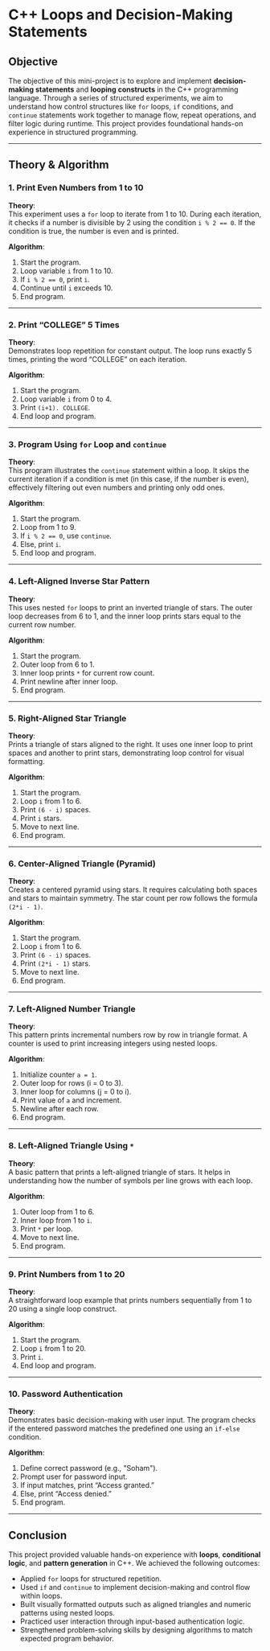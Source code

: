 #  C++ Loops and Decision-Making Statements

##  Objective

The objective of this mini-project is to explore and implement **decision-making statements** and **looping constructs** in the C++ programming language. Through a series of structured experiments, we aim to understand how control structures like `for` loops, `if` conditions, and `continue` statements work together to manage flow, repeat operations, and filter logic during runtime. This project provides foundational hands-on experience in structured programming.

---

##  Theory & Algorithm

### 1.  Print Even Numbers from 1 to 10

**Theory**:  
This experiment uses a `for` loop to iterate from 1 to 10. During each iteration, it checks if a number is divisible by 2 using the condition `i % 2 == 0`. If the condition is true, the number is even and is printed.

**Algorithm**:
1. Start the program.
2. Loop variable `i` from 1 to 10.
3. If `i % 2 == 0`, print `i`.
4. Continue until `i` exceeds 10.
5. End program.

---

### 2. Print “COLLEGE” 5 Times

**Theory**:  
Demonstrates loop repetition for constant output. The loop runs exactly 5 times, printing the word “COLLEGE” on each iteration.

**Algorithm**:
1. Start the program.
2. Loop variable `i` from 0 to 4.
3. Print `(i+1). COLLEGE`.
4. End loop and program.

---

### 3. Program Using `for` Loop and `continue`

**Theory**:  
This program illustrates the `continue` statement within a loop. It skips the current iteration if a condition is met (in this case, if the number is even), effectively filtering out even numbers and printing only odd ones.

**Algorithm**:
1. Start the program.
2. Loop from 1 to 9.
3. If `i % 2 == 0`, use `continue`.
4. Else, print `i`.
5. End loop and program.

---

### 4.  Left-Aligned Inverse Star Pattern

**Theory**:  
This uses nested `for` loops to print an inverted triangle of stars. The outer loop decreases from 6 to 1, and the inner loop prints stars equal to the current row number.

**Algorithm**:
1. Start the program.
2. Outer loop from 6 to 1.
3. Inner loop prints `*` for current row count.
4. Print newline after inner loop.
5. End program.

---

### 5. Right-Aligned Star Triangle

**Theory**:  
Prints a triangle of stars aligned to the right. It uses one inner loop to print spaces and another to print stars, demonstrating loop control for visual formatting.

**Algorithm**:
1. Start the program.
2. Loop `i` from 1 to 6.
3. Print `(6 - i)` spaces.
4. Print `i` stars.
5. Move to next line.
6. End program.

---

### 6.  Center-Aligned Triangle (Pyramid)

**Theory**:  
Creates a centered pyramid using stars. It requires calculating both spaces and stars to maintain symmetry. The star count per row follows the formula `(2*i - 1)`.

**Algorithm**:
1. Start the program.
2. Loop `i` from 1 to 6.
3. Print `(6 - i)` spaces.
4. Print `(2*i - 1)` stars.
5. Move to next line.
6. End program.

---

### 7.  Left-Aligned Number Triangle

**Theory**:  
This pattern prints incremental numbers row by row in triangle format. A counter is used to print increasing integers using nested loops.

**Algorithm**:
1. Initialize counter `a = 1`.
2. Outer loop for rows (i = 0 to 3).
3. Inner loop for columns (j = 0 to i).
4. Print value of `a` and increment.
5. Newline after each row.
6. End program.

---

### 8. Left-Aligned Triangle Using `*`

**Theory**:  
A basic pattern that prints a left-aligned triangle of stars. It helps in understanding how the number of symbols per line grows with each loop.

**Algorithm**:
1. Outer loop from 1 to 6.
2. Inner loop from 1 to `i`.
3. Print `*` per loop.
4. Move to next line.
5. End program.

---

### 9.  Print Numbers from 1 to 20

**Theory**:  
A straightforward loop example that prints numbers sequentially from 1 to 20 using a single loop construct.

**Algorithm**:
1. Start the program.
2. Loop `i` from 1 to 20.
3. Print `i`.
4. End loop and program.

---

### 10.  Password Authentication

**Theory**:  
Demonstrates basic decision-making with user input. The program checks if the entered password matches the predefined one using an `if-else` condition.

**Algorithm**:
1. Define correct password (e.g., "Soham").
2. Prompt user for password input.
3. If input matches, print “Access granted.”
4. Else, print “Access denied.”
5. End program.

---

##  Conclusion

This project provided valuable hands-on experience with **loops**, **conditional logic**, and **pattern generation** in C++. We achieved the following outcomes:

- Applied `for` loops for structured repetition.
- Used `if` and `continue` to implement decision-making and control flow within loops.
- Built visually formatted outputs such as aligned triangles and numeric patterns using nested loops.
- Practiced user interaction through input-based authentication logic.
- Strengthened problem-solving skills by designing algorithms to match expected program behavior.

